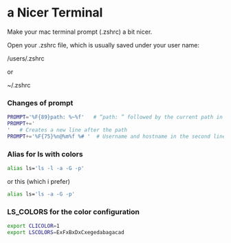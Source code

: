#  a Nicer Terminal
Make your mac terminal prompt (.zshrc) a bit nicer.

Open your .zshrc file, which is usually saved under your user name: 

/users/.zshrc

or

~/.zshrc

### Changes of prompt
```zsh
PROMPT='%F{89}path: %~%f'   # “path: ” followed by the current path in the first line
PROMPT+='
'   # Creates a new line after the path
PROMPT+='%F{75}%n@%m%f %# '  # Username and hostname in the second line
```

### Alias for ls with colors
```zsh
alias ls='ls -l -a -G -p'
```
or this (which i prefer)
```zsh
alias ls='ls -a -G -p'
```

### LS_COLORS for the color configuration
```zsh
export CLICOLOR=1
export LSCOLORS=ExFxBxDxCxegedabagacad
```
